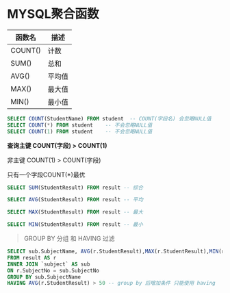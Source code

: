 # MYSQL聚合函数

| 函数名  | 描述   |
| ------- | ------ |
| COUNT() | 计数   |
| SUM()   | 总和   |
| AVG()   | 平均值 |
| MAX()   | 最大值 |
| MIN()   | 最小值 |

```sql
SELECT COUNT(StudentName) FROM student  -- COUNT(字段名) 会忽略NULL值
SELECT COUNT(*) FROM student	-- 不会忽略NULL值
SELECT COUNT(1) FROM student	-- 不会忽略NULL值
```

**查询主键 COUNT(字段) > COUNT(1)**

非主键 COUNT(1) > COUNT(字段)

只有一个字段COUNT(*)最优

```SQL
SELECT SUM(StudentResult) FROM result -- 综合

SELECT AVG(StudentResult) FROM result -- 平均

SELECT MAX(StudentResult) FROM result -- 最大

SELECT MIN(StudentResult) FROM result -- 最小

```



> GROUP BY 分组  和 HAVING 过滤

```sql
SELECT sub.SubjectName, AVG(r.StudentResult),MAX(r.StudentResult),MIN(r.StudentResult) 
FROM result AS r 
INNER JOIN `subject` AS sub 
ON r.SubjectNo = sub.SubjectNo 
GROUP BY sub.SubjectName
HAVING AVG(r.StudentResult) > 50 -- group by 后增加条件 只能使用 having
```

